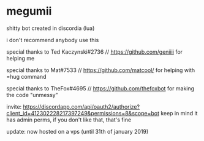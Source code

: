 # megumii
shitty bot created in discordia (lua)

i don't recommend anybody use this

special thanks to Ted Kaczynski#2736 // https://github.com/geniiii for helping me

special thanks to Mat#7533 // https://github.com/matcool/ for helping with =hug command

special thanks to TheFox#4695 // https://github.com/thefoxbot for making the code "unmessy"

invite: https://discordapp.com/api/oauth2/authorize?client_id=412302228217397249&permissions=8&scope=bot
keep in mind it has admin perms, if you don't like that, that's fine

update: now hosted on a vps (until 31th of january 2019)
